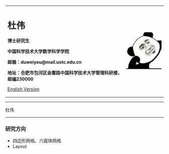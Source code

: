 <div>
<table border="0">
  <tr>
    <td width="75%">
      <h1>杜伟</h1>
      <p><b>博士研究生</b></p>
      <p><b>中国科学技术大学数学科学学院</b></p>
      <p><b>邮箱：duweiyou@mail.ustc.edu.cn</b></p>
      <p><b>地址：合肥市包河区金寨路中国科学技术大学管理科研楼，邮编230000</b></p>
      <p><a href="/index-en.html">English Version</a></p>
    </td>
    <td width="25%">
      <img src="/head.jpg" width="100%">
    </td>
  </tr>
</table>
</div>

---

杜伟

---


### 研究方向
- 四边形网格、六面体网格
- Layout

